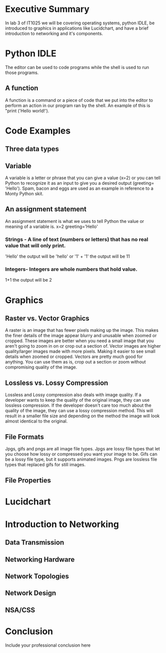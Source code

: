 # Executive Summary 
In lab 3 of IT1025 we will be covering operating systems, python IDLE, be introduced to graphics in applications like Lucidchart, and have a brief introduction to networking and it's components. 

# Python IDLE
The editor can be used to code programs while the shell is used to run those programs.
## A function 
A function is a command or a piece of code that we put into the editor to perform an action in our program ran by the shell. 
An example of this is "print ('Hello world!'). 
# Code Examples 
## Three data types 
## Variable 
A variable is a letter or phrase that you can give a value (x=2) or you can tell Python to recognize it as an input to give you a desired output (greeting= 'Hello'). Spam, bacon and eggs are used as an example in reference to a Monty Python skit.  
## An assignment statement 
An assignment statement is what we uses to tell Python the value or meaning of a variable is. 
x=2 
greeting='Hello' 
### Strings - A line of text (numbers or letters) that has no real value that will only print. 
'Hello' the output will be 'hello' or '1' + '1' the output will be 11 
### Integers- Integers are whole numbers that hold value. 
1+1 the output will be 2 

# Graphics
## Raster vs. Vector Graphics
A raster is an image that has fewer pixels making up the image. This makes the finer details of the image appear blurry and unusable when zoomed or cropped. These images are better when you need a small image that you aren't going to zoom in on or crop out a section of. 
Vector images are higher quality/larger images made with more pixels. Making it easier to see small details when zoomed or cropped. Vectors are pretty much good for anything. You can use them as is, crop out a section or zoom without compromising quality of the image. 
## Lossless vs. Lossy Compression
Lossless and Lossy compression also deals with image quality. If a developer wants to keep the quality of the original image, they can use lossless compression. If the developer doesn't care too much about the quality of the image, they can use a lossy compression method. This will result in a smaller file size and depending on the method the image will look almost identical to the original. 
## File Formats
Jpgs, gifs and pngs are all image file types. Jpgs are lossy file types that let you choose how lossy or compressed you want your image to be. Gifs can be a lossy file type, but it supports animated images. Pngs are lossless file types that replaced gifs for still images.
## File Properties

# Lucidchart

# Introduction to Networking
## Data Transmission
## Networking Hardware
## Network Topologies
## Network Design
## NSA/CSS

# Conclusion
Include your professional conclusion here

